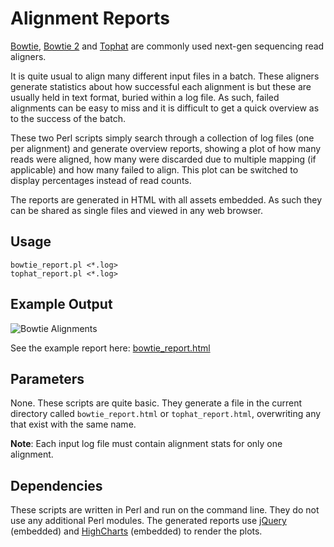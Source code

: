 # Alignment Reports

[Bowtie](http://bowtie-bio.sourceforge.net/index.shtml), 
[Bowtie 2](http://bowtie-bio.sourceforge.net/bowtie2/index.shtml) and
[Tophat](http://ccb.jhu.edu/software/tophat/index.shtml) are
commonly used next-gen sequencing read aligners.

It is quite usual to align many different input files in a batch. These
aligners generate statistics about how successful each alignment
is but these are usually held in text format, buried within a log file.
As such, failed alignments can be easy to miss and it is difficult to get
a quick overview as to the success of the batch.

These two Perl scripts simply search through a collection of log files
(one per alignment) and generate overview reports, showing a plot of
how many reads were aligned, how many were discarded due to multiple
mapping (if applicable) and how many failed to align. This plot can
be switched to display percentages instead of read counts.

The reports are generated in HTML with all assets embedded. As such they
can be shared as single files and viewed in any web browser.


## Usage

	bowtie_report.pl <*.log>
	tophat_report.pl <*.log>


## Example Output

![Bowtie Alignments](../master/examples/bowtie_align_screenshot.png)

See the example report here: [bowtie_report.html](https://rawgit.com/ewels/visualizations/master/examples/bowtie_report.html)

## Parameters

None. These scripts are quite basic. They generate a file in the current directory called `bowtie_report.html` or `tophat_report.html`, overwriting
any that exist with the same name.

**Note**: Each input log file must contain alignment stats for only one alignment.

## Dependencies

These scripts are written in Perl and run on the command line. They do not use
any additional Perl modules. The generated reports use
[jQuery](http://jquery.com/) (embedded) and
[HighCharts](http://www.highcharts.com/)
(embedded) to render the plots.
